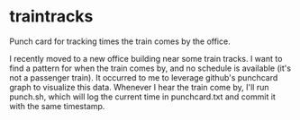 # traintracks
Punch card for tracking times the train comes by the office.

I recently moved to a new office building near some train tracks. I want to find a pattern for when the train comes by, and no schedule is available (it's not a passenger train). It occurred to me to leverage github's punchcard graph to visualize this data. Whenever I hear the train come by, I'll run punch.sh, which will log the current time in punchcard.txt and commit it with the same timestamp.
